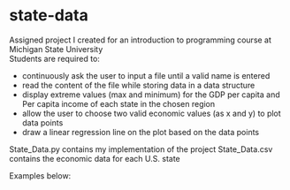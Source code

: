 # state-data

Assigned project I created for an introduction to programming course at Michigan State University <br />
Students are required to: <ul>
  <li>continuously ask the user to input a file until a valid name is entered </li>
  <li>read the content of the file while storing data in a data structure </li>
  <li>display extreme values (max and minimum) for the GDP per capita and Per capita income of each state in the chosen region </li>
  <li>allow the user to choose two valid economic values (as x and y) to plot data points </li>
  <li>draw a linear regression line on the plot based on the data points </li>
  </ul>
State_Data.py contains my implementation of the project
State_Data.csv contains the economic data for each U.S. state

Examples below:
